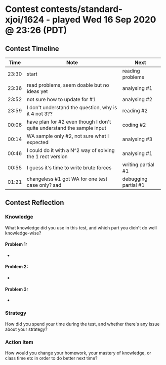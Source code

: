 # Contest contests/standard-xjoi/1624 - played Wed 16 Sep 2020 @ 23:26 (PDT)

## Contest Timeline

| Time | Note | Next |
|----|----|----|
23:30 | start | reading problems
23:36 | read problems, seem doable but no ideas yet | analysing #1
23:52 | not sure how to update for #1 | analysing #2
23:59 | I don't understand the question, why is it 4 not 3?? | reading #2
00:06 | have plan for #2 even though I don't quite understand the sample input | coding #2
00:14 | WA sample only #2, not sure what I expected | analysing #3
00:46 | I could do it with a N^2 way of solving the 1 rect version | analysing #1
00:55 | I guess it's time to write brute forces | writing partial #1
01:21 | changeless #1 got WA for one test case only? sad | debugging partial #1

## Contest Reflection

### Knowledge
What knowledge did you use in this test, and which part you didn't do well knowledge-wise?

#### Problem 1:

-

#### Problem 2:

-

#### Problem 3:

-

### Strategy
How did you spend your time during the test, and whether there's any issue about your strategy?

### Action item
How would you change your homework, your mastery of knowledge, or class time etc in order to do better next time?
